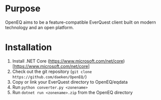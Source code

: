 Purpose
=======

OpenEQ aims to be a feature-compatible EverQuest client built on modern technology and an open platform.

Installation
============

1. Install .NET Core (https://www.microsoft.com/net/core)[https://www.microsoft.com/net/core]
2. Check out the git repository (`git clone https://github.com/daeken/OpenEQ/`)
3. Copy or link your EverQuest directory to OpenEQ/eqdata
4. Run `python converter.py <zonename>`
5. Run `dotnet run <zonename>.zip` from the OpenEQ directory
